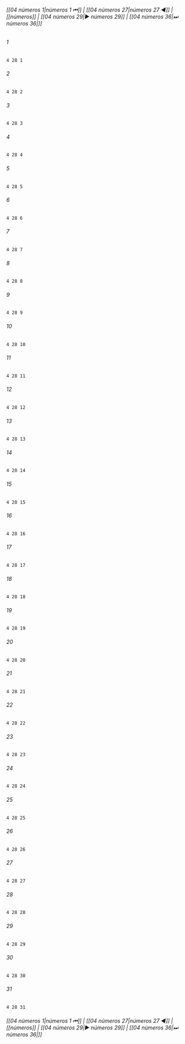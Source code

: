 
###### [[04 números 1|números 1 ⏮]] | [[04 números 27|números 27 ◀]] | [[números]] | [[04 números 29|▶ números 29]] | [[04 números 36|⏭ números 36|]]

###### 1
``` verse
4 28 1 
```
###### 2
``` verse
4 28 2 
```
###### 3
``` verse
4 28 3 
```
###### 4
``` verse
4 28 4 
```
###### 5
``` verse
4 28 5 
```
###### 6
``` verse
4 28 6 
```
###### 7
``` verse
4 28 7 
```
###### 8
``` verse
4 28 8 
```
###### 9
``` verse
4 28 9 
```
###### 10
``` verse
4 28 10 
```
###### 11
``` verse
4 28 11 
```
###### 12
``` verse
4 28 12 
```
###### 13
``` verse
4 28 13 
```
###### 14
``` verse
4 28 14 
```
###### 15
``` verse
4 28 15 
```
###### 16
``` verse
4 28 16 
```
###### 17
``` verse
4 28 17 
```
###### 18
``` verse
4 28 18 
```
###### 19
``` verse
4 28 19 
```
###### 20
``` verse
4 28 20 
```
###### 21
``` verse
4 28 21 
```
###### 22
``` verse
4 28 22 
```
###### 23
``` verse
4 28 23 
```
###### 24
``` verse
4 28 24 
```
###### 25
``` verse
4 28 25 
```
###### 26
``` verse
4 28 26 
```
###### 27
``` verse
4 28 27 
```
###### 28
``` verse
4 28 28 
```
###### 29
``` verse
4 28 29 
```
###### 30
``` verse
4 28 30 
```
###### 31
``` verse
4 28 31 
```

###### [[04 números 1|números 1 ⏮]] | [[04 números 27|números 27 ◀]] | [[números]] | [[04 números 29|▶ números 29]] | [[04 números 36|⏭ números 36|]]

